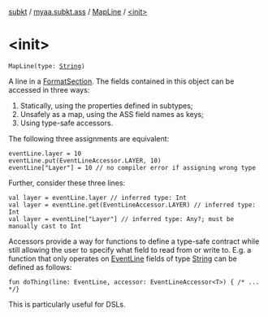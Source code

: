 [subkt](../../index.md) / [myaa.subkt.ass](../index.md) / [MapLine](index.md) / [&lt;init&gt;](./-init-.md)

# &lt;init&gt;

`MapLine(type: `[`String`](https://kotlinlang.org/api/latest/jvm/stdlib/kotlin/-string/index.html)`)`

A line in a [FormatSection](../-format-section/index.md). The fields contained in this object can be
accessed in three ways:

1. Statically, using the properties defined in subtypes;
2. Unsafely as a map, using the ASS field names as keys;
3. Using type-safe accessors.

The following three assignments are equivalent:

```
eventLine.layer = 10
eventLine.put(EventLineAccessor.LAYER, 10)
eventLine["Layer"] = 10 // no compiler error if assigning wrong type
```

Further, consider these three lines:

```
val layer = eventLine.layer // inferred type: Int
val layer = eventLine.get(EventLineAccessor.LAYER) // inferred type: Int
val layer = eventLine["Layer"] // inferred type: Any?; must be manually cast to Int
```

Accessors provide a way for functions to define a type-safe contract while
still allowing the user to specify what field to read from or write to.
E.g. a function that only operates on [EventLine](../-event-line/index.md) fields of type [String](https://kotlinlang.org/api/latest/jvm/stdlib/kotlin/-string/index.html)
can be defined as follows:

```
fun doThing(line: EventLine, accessor: EventLineAccessor<T>) { /* ... */}
```

This is particularly useful for DSLs.

